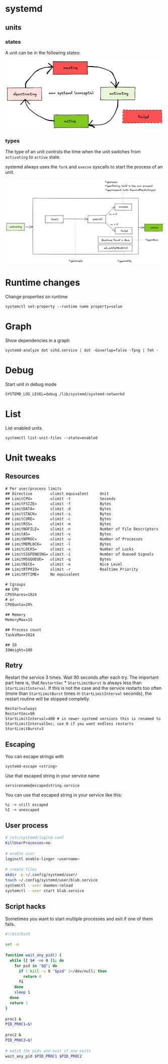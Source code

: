 # systemd

## units

### states

A unit can be in the following states:

![Unit states](./images/unit_states.png)

### types

The type of an unit controls the time when the unit switches
from `activating` to `active` state.

systemd always uses the `fork` and `execve` syscalls to start
the process of an unit.

![Types](./images/systemd_activation.png)

# Runtime changes

Change properties on runtime
```shell
systemctl set-property --runtime name property=value
```

# Graph

Show dependencies in a graph
```shell
systemd-analyze dot sshd.service | dot -Goverlap=false -Tpng | feh -
```

# Debug

Start unit in debug mode
```shell
SYSTEMD_LOG_LEVEL=debug /lib/systemd/systemd-networkd
```

# List

List enabled units
```shell
systemctl list-unit-files --state=enabled
```

# Unit tweaks

## Resources

```shell
# Per user/process limits
## Directive        ulimit equivalent     Unit
## LimitCPU=        ulimit -t             Seconds      
## LimitFSIZE=      ulimit -f             Bytes
## LimitDATA=       ulimit -d             Bytes
## LimitSTACK=      ulimit -s             Bytes
## LimitCORE=       ulimit -c             Bytes
## LimitRSS=        ulimit -m             Bytes
## LimitNOFILE=     ulimit -n             Number of File Descriptors 
## LimitAS=         ulimit -v             Bytes
## LimitNPROC=      ulimit -u             Number of Processes 
## LimitMEMLOCK=    ulimit -l             Bytes
## LimitLOCKS=      ulimit -x             Number of Locks 
## LimitSIGPENDING= ulimit -i             Number of Queued Signals 
## LimitMSGQUEUE=   ulimit -q             Bytes
## LimitNICE=       ulimit -e             Nice Level 
## LimitRTPRIO=     ulimit -r             Realtime Priority  
## LimitRTTIME=     No equivalent

# Cgroups
## CPU
CPUShares=1024
# or
CPUQuota=20%

## Memory
MemoryMax=1G

## Process count
TasksMax=1024

## IO
IOWeight=100
```

## Retry

Restart the service 3 times. Wait 90 seconds after each try.
The important part here is, that `RestartSec` * `StartLimitBurst` is always less than `StartLimitInterval`.
If this is not the case and the service restarts too often (more than `StartLimitBurst` times in `StartLimitInterval` seconds),
the restart routine will be stopped completly.

```shell
Restart=always
RestartSec=90
StartLimitInterval=400 # in newer systemd versions this is renamed to StartLimitIntervalSec; use 0 if you want endless restarts
StartLimitBurst=3
```

## Escaping

You can escape strings with

```shell
systemd-escape <string>
```

Use that escaped string in your service name

```shell
servicename@escapedstring.service
```

You can use that escaped string in your service like this:

```shell
%i -> still escaped
%I -> unescaped
```

## User process

```bash
# /etc/systemd/logind.conf
KillUserProcesses=no

# enable user
loginctl enable-linger <username>

# create files
mkdir -p ~/.config/systemd/user/
touch ~/.config/systemd/user/blub.service
systemctl --user daemon-reload
systemctl --user start blub.service
```

## Script hacks

Sometimes you want to start multiple processes and exit if one of them fails.
```bash
#!/bin/bash

set -e

function wait_any_pid() {
  while [[ $# -ne 0 ]]; do
    for pid in "$@"; do
      if ! kill -s 0 "$pid" 2>/dev/null; then
        return 0
      fi
    done
    sleep 1
  done
  return 1
}

proc1 &
PID_PROC1=$!

proc2 &
PID_PROC2=$!

# watch the pids and exit if one exits
wait_any_pid $PID_PROC1 $PID_PROC2
```
